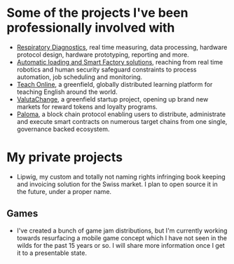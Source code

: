 # Some of the projects I've been professionally involved with

- [Respiratory Diagnostics](https://www.ganshorn-medical.com/), real time measuring, data processing, hardware protocol design, hardware prototyping, reporting and more.
- [Automatic loading and Smart Factory solutions](https://www.erowa.com/en/smart-factory), reaching from real time robotics and human security safeguard constraints to process automation, job scheduling and monitoring.
- [Teach Online](https://ef.design/work/teach-online/), a greenfield, globally distributed learning platform for teaching English around the world.
- [ValutaChange](https://www.valutachange.de/), a greenfield startup project, opening up brand new markets for reward tokens and loyalty programs.
- [Paloma](https://www.palomachain.com/), a block chain protocol enabling users to distribute, administrate and execute smart contracts on numerous target chains from one single, governance backed ecosystem.

# My private projects

- Lipwig, my custom and totally not naming rights infringing book keeping and invoicing solution for the Swiss market. I plan to open source it in the future, under a proper name.

## Games

- I've created a bunch of game jam distributions, but I'm currently working towards resurfacing a mobile game concept which I have not seen in the wilds for the past 15 years or so. I will share more information once I get it to a presentable state.
